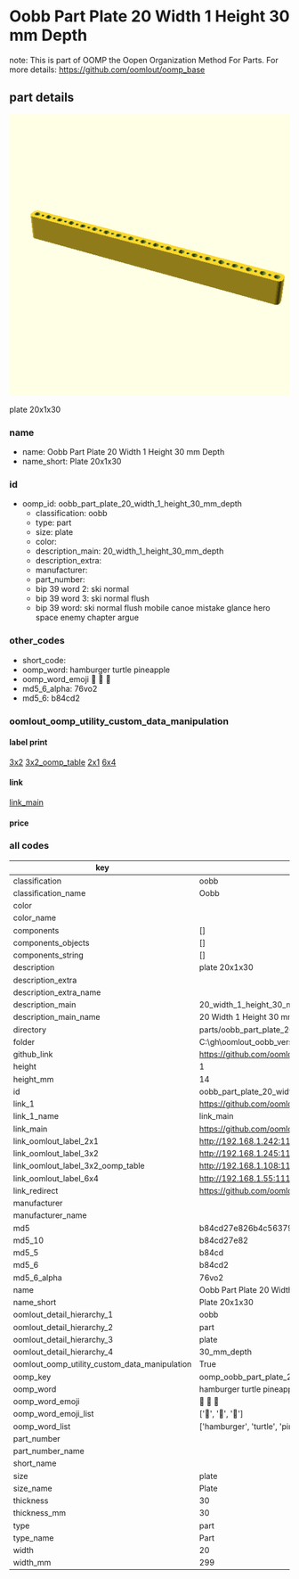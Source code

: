 # Oobb Part Plate 20 Width 1 Height 30 mm Depth  

note: This is part of OOMP the Oopen Organization Method For Parts. For more details: https://github.com/oomlout/oomp_base

##  part details
  

[![](3dpr.png)](3dpr.png)

plate 20x1x30



### name
* name: Oobb Part Plate 20 Width 1 Height 30 mm Depth
* name_short: Plate 20x1x30 
### id
* oomp_id: oobb_part_plate_20_width_1_height_30_mm_depth
  * classification: oobb
  * type: part
  * size: plate
  * color: 
  * description_main: 20_width_1_height_30_mm_depth
  * description_extra: 
  * manufacturer: 
  * part_number: 
  * bip 39 word 2: ski normal
  * bip 39 word 3: ski normal flush
  * bip 39 word: ski normal flush mobile canoe mistake glance hero space enemy chapter argue

### other_codes
* short_code: 
* oomp_word: hamburger turtle pineapple
* oomp_word_emoji :hamburger: :turtle: :pineapple:
* md5_6_alpha: 76vo2
* md5_6: b84cd2






### oomlout_oomp_utility_custom_data_manipulation
#### label print
[3x2](http://192.168.1.245:1112/?label=oomp%2076vo2)
[3x2_oomp_table](http://192.168.1.108:1112/?label=oomp%2076vo2)
[2x1](http://192.168.1.242:1112/?label=oomp%2076vo2)
[6x4](http://192.168.1.55:1112/?label=oomp%2076vo2)    

#### link

[link_main](https://github.com/oomlout/oomlout_oobb_version_4_generated_parts/tree/main/navigation_oomp/oobb/part/plate/20_width_1_height_30_mm_depth/part)                              

#### price







### all codes 
| key | value |  
| --- | --- |  
| classification | oobb |  
| classification_name | Oobb |  
| color |  |  
| color_name |  |  
| components | [] |  
| components_objects | [] |  
| components_string | [] |  
| description | plate 20x1x30 |  
| description_extra |  |  
| description_extra_name |  |  
| description_main | 20_width_1_height_30_mm_depth |  
| description_main_name | 20 Width 1 Height 30 mm Depth |  
| directory | parts/oobb_part_plate_20_width_1_height_30_mm_depth |  
| folder | C:\gh\oomlout_oobb_version_4_generated_parts\parts\oobb_part_plate_20_width_1_height_30_mm_depth |  
| github_link | https://github.com/oomlout/oomlout_oomp_part_src/tree/main/parts/oobb_part_plate_20_width_1_height_30_mm_depth |  
| height | 1 |  
| height_mm | 14 |  
| id | oobb_part_plate_20_width_1_height_30_mm_depth |  
| link_1 | https://github.com/oomlout/oomlout_oobb_version_4_generated_parts/tree/main/navigation_oomp/oobb/part/plate/20_width_1_height_30_mm_depth/part |  
| link_1_name | link_main |  
| link_main | https://github.com/oomlout/oomlout_oobb_version_4_generated_parts/tree/main/navigation_oomp/oobb/part/plate/20_width_1_height_30_mm_depth/part |  
| link_oomlout_label_2x1 | http://192.168.1.242:1112/?label=oomp%2076vo2 |  
| link_oomlout_label_3x2 | http://192.168.1.245:1112/?label=oomp%2076vo2 |  
| link_oomlout_label_3x2_oomp_table | http://192.168.1.108:1112/?label=oomp%2076vo2 |  
| link_oomlout_label_6x4 | http://192.168.1.55:1112/?label=oomp%2076vo2 |  
| link_redirect | https://github.com/oomlout/oomlout_oobb_version_4_generated_parts/tree/main/parts/oobb_plate_20_01_30 |  
| manufacturer |  |  
| manufacturer_name |  |  
| md5 | b84cd27e826b4c563790c8e6b3a58e52 |  
| md5_10 | b84cd27e82 |  
| md5_5 | b84cd |  
| md5_6 | b84cd2 |  
| md5_6_alpha | 76vo2 |  
| name | Oobb Part Plate 20 Width 1 Height 30 mm Depth |  
| name_short | Plate 20x1x30  |  
| oomlout_detail_hierarchy_1 | oobb |  
| oomlout_detail_hierarchy_2 | part |  
| oomlout_detail_hierarchy_3 | plate |  
| oomlout_detail_hierarchy_4 | 30_mm_depth |  
| oomlout_oomp_utility_custom_data_manipulation | True |  
| oomp_key | oomp_oobb_part_plate_20_width_1_height_30_mm_depth |  
| oomp_word | hamburger turtle pineapple |  
| oomp_word_emoji | :hamburger: :turtle: :pineapple: |  
| oomp_word_emoji_list | [':hamburger:', ':turtle:', ':pineapple:'] |  
| oomp_word_list | ['hamburger', 'turtle', 'pineapple'] |  
| part_number |  |  
| part_number_name |  |  
| short_name |  |  
| size | plate |  
| size_name | Plate |  
| thickness | 30 |  
| thickness_mm | 30 |  
| type | part |  
| type_name | Part |  
| width | 20 |  
| width_mm | 299 |  
